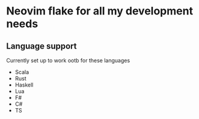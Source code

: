 # Neovim flake for all my development needs
## Language support
   Currently set up to work ootb for these languages
   - Scala
   - Rust
   - Haskell
   - Lua
   - F#
   - C#
   - TS

